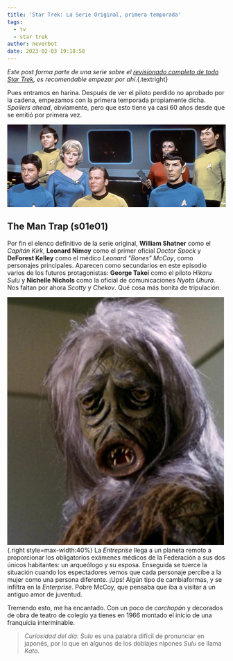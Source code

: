 ```yaml
---
title: 'Star Trek: La Serie Original, primera temporada'
tags:
  - tv
  - star trek
author: neverbot
date: 2023-02-03 19:18:58
---
```


*Este post forma parte de una serie sobre el [revisionado completo de todo Star Trek](/tv/star-trek/), 
es recomendable empezar por ahí*.{.textright}

Pues entramos en harina. Después de ver el piloto perdido no aprobado por la cadena, empezamos con la primera temporada propiamente dicha. *Spoilers ahead*, obviamente, pero que esto tiene ya casi 60 años desde que se emitió por primera vez.

![image-20230203183115726](./star-trek-la-serie-original-primera-temporada/image-20230203183115726.jpg)

## The Man Trap (s01e01)

Por fin el elenco definitivo de la serie original, **William Shatner** como el *Capitán Kirk*, **Leonard Nimoy** como el primer oficial *Doctor Spock* y **DeForest Kelley** como el médico *Leonard "Bones" McCoy*, como personajes principales. Aparecen como secundarios en este episodio varios de los futuros protagonistas: **George Takei** como el piloto *Hikaru Sulu* y **Nichelle Nichols** como la oficial de comunicaciones *Nyota Uhura*. Nos faltan por ahora *Scotty* y *Chekov*. Qué cosa más bonita de tripulación.

[![image-20230203183449735](./star-trek-la-serie-original-primera-temporada/image-20230203183449735.jpg)](https://memory-alpha.fandom.com/wiki/Salt_vampire){.right style=max-width:40%} La *Entreprise* llega a un planeta remoto a proporcionar los obligatorios exámenes médicos de la Federación a sus dos únicos habitantes: un arqueólogo y su esposa. Enseguida se tuerce la situación cuando los espectadores vemos que cada personaje percibe a la mujer como una persona diferente. ¡Ups! Algún tipo de cambiaformas, y se infiltra en la *Enterprise*. Pobre McCoy, que pensaba que iba a visitar a un antiguo amor de juventud.

Tremendo esto, me ha encantado. Con un poco de *corchopán* y decorados de obra de teatro de colegio ya tienes en 1966 montado el inicio de una franquicia interminable.

> *Curiosidad del día*: *Sulu* es una palabra difícil de pronunciar en japonés, por lo que en algunos de los doblajes nipones *Sulu* se llama *Kato*.
